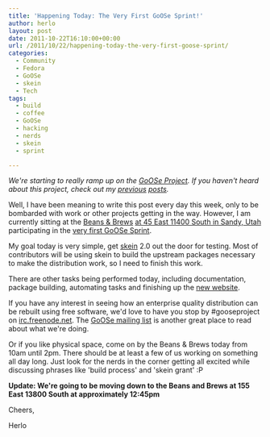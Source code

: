 ```yaml
---
title: 'Happening Today: The Very First GoOSe Sprint!'
author: herlo
layout: post
date: 2011-10-22T16:10:00+00:00
url: /2011/10/22/happening-today-the-very-first-goose-sprint/
categories:
  - Community
  - Fedora
  - GoOSe
  - skein
  - Tech
tags:
  - build
  - coffee
  - GoOSe
  - hacking
  - nerds
  - skein
  - sprint

---
```

<address>
  We're starting to really ramp up on the <a href="http://www.gooseproject.org/">GoOSe Project</a>. If you haven't heard about this project, check out my <a href="{{<siteurl>}}2011/09/26/building-rpms-and-twif-interview/">previous</a> <a href="{{<siteurl>}}2011/09/19/building-an-os-the-workflow/">posts</a>.
</address>

Well, I have been meaning to write this post every day this week, only to be bombarded with work or other projects getting in the way. However, I am currently sitting at the [Beans & Brews][1] [at 45 East 11400 South in Sandy, Utah][2] participating in the [very first GoOSe Sprint][3].

My goal today is very simple, get [skein][4] 2.0 out the door for testing. Most of contributors will be using skein to build the upstream packages necessary to make the distribution work, so I need to finish this work.

There are other tasks being performed today, including documentation, package building, automating tasks and finishing up the [new website][5].

If you have any interest in seeing how an enterprise quality distribution can be rebuilt using free software, we'd love to have you stop by #gooseproject on [irc.freenode.net][6]. The [GoOSe mailing list][7] is another great place to read about what we're doing.

Or if you like physical space, come on by the Beans & Brews today from 10am until 2pm. There should be at least a few of us working on something all day long. Just look for the nerds in the corner getting all excited while discussing phrases like 'build process' and 'skein grant' :P

**Update: We're going to be moving down to the Beans and Brews at 155 East 13800 South at approximately 12:45pm**

Cheers,

Herlo

 [1]: http://beansandbrews.com
 [2]: http://www.beansandbrews.com/locations.html
 [3]: http://theadamsresidence.net/2011/10/21/goose-sprint/
 [4]: https://github.com/gooseproject/skein
 [5]: http://gooseproject.github.com
 [6]: http://irc.freenode.net
 [7]: https://groups.google.com/group/goose-linux
